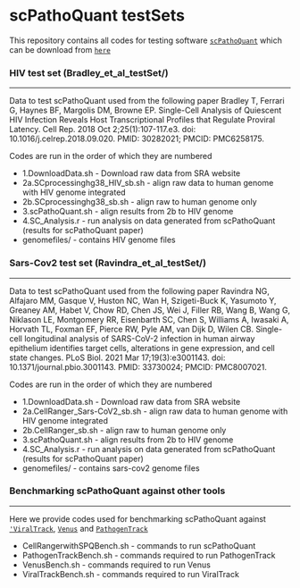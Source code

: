 # scPathoQuant testSets 
This repository contains all codes for testing software [```scPathoQuant```](https://doi.org/10.1101/2023.07.21.549987) which can be download from [```here```](https://github.com/galelab/scPathoQuant)


### HIV test set (Bradley_et_al_testSet/)
-----------------------------------------
Data to test scPathoQuant used from the following paper Bradley T, Ferrari G, Haynes BF, Margolis DM, Browne EP. Single-Cell Analysis of Quiescent HIV Infection Reveals Host Transcriptional Profiles that Regulate Proviral Latency. Cell Rep. 2018 Oct 2;25(1):107-117.e3. doi: 10.1016/j.celrep.2018.09.020. PMID: 30282021; PMCID: PMC6258175.

Codes are run in the order of which they are numbered 
* 1.DownloadData.sh - Download raw data from SRA website
* 2a.SCprocessinghg38_HIV_sb.sh - align raw data to human genome with HIV genome integrated 
* 2b.SCprocessinghg38_sb.sh - align raw to human genome only 
* 3.scPathoQuant.sh - align results from 2b to HIV genome
* 4.SC_Analysis.r - run analysis on data generated from scPathoQuant (results for scPathoQuant paper)
* genomefiles/ - contains HIV genome files 

### Sars-Cov2 test set (Ravindra_et_al_testSet/)
------------------------------------------------
Data to test scPathoQuant used from the following paper Ravindra NG, Alfajaro MM, Gasque V, Huston NC, Wan H, Szigeti-Buck K, Yasumoto Y, Greaney AM, Habet V, Chow RD, Chen JS, Wei J, Filler RB, Wang B, Wang G, Niklason LE, Montgomery RR, Eisenbarth SC, Chen S, Williams A, Iwasaki A, Horvath TL, Foxman EF, Pierce RW, Pyle AM, van Dijk D, Wilen CB. Single-cell longitudinal analysis of SARS-CoV-2 infection in human airway epithelium identifies target cells, alterations in gene expression, and cell state changes. PLoS Biol. 2021 Mar 17;19(3):e3001143. doi: 10.1371/journal.pbio.3001143. PMID: 33730024; PMCID: PMC8007021.

Codes are run in the order of which they are numbered 
* 1.DownloadData.sh - Download raw data from SRA website
* 2a.CellRanger_Sars-CoV2_sb.sh - align raw data to human genome with HIV genome integrated 
* 2b.CellRanger_sb.sh - align raw to human genome only 
* 3.scPathoQuant.sh - align results from 2b to HIV genome
* 4.SC_Analysis.r - run analysis on data generated from scPathoQuant (results for scPathoQuant paper)
* genomefiles/ - contains sars-cov2 genome files

 
### Benchmarking scPathoQuant against other tools
---------------------------------------------------
Here we provide codes used for benchmarking scPathoQuant against [```'ViralTrack```](https://github.com/PierreBSC/Viral-Track), [```Venus```](https://github.com/aicb-ZhangLabs/Venus) and [```PathogenTrack```](https://github.com/ncrna/PathogenTrack)

* CellRangerwithSPQBench.sh - commands to run scPathoQuant 
* PathogenTrackBench.sh - commands required to run PathogenTrack
* VenusBench.sh - commands required to run Venus 
* ViralTrackBench.sh - commands required to run ViralTrack